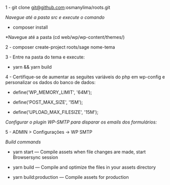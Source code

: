 1 - git clone git@github.com:osmanylima/roots.git

*Navegue até a pasta src e execute o comando*

- composer install

*Navegue até a pasta (cd web/wp/wp-content/themes/)

2 - composer create-project roots/sage nome-tema

3 - Entre na pasta do tema e execute:

- yarn && yarn build

4 - Certifique-se de aumentar as seguites variáveis do php em wp-config e personalizar os dados do banco de dados:

- define('WP_MEMORY_LIMIT', '64M');

- define('POST_MAX_SIZE', '15M');

- define('UPLOAD_MAX_FILESIZE', '15M');

*Configurar o plugin WP-SMTP para disparar os emails dos formulários:*

5 - ADMIN > Configurações -> WP SMTP

*Build commands*

- yarn start — Compile assets when file changes are made, start Browsersync session

- yarn build — Compile and optimize the files in your assets directory

- yarn build:production — Compile assets for production

